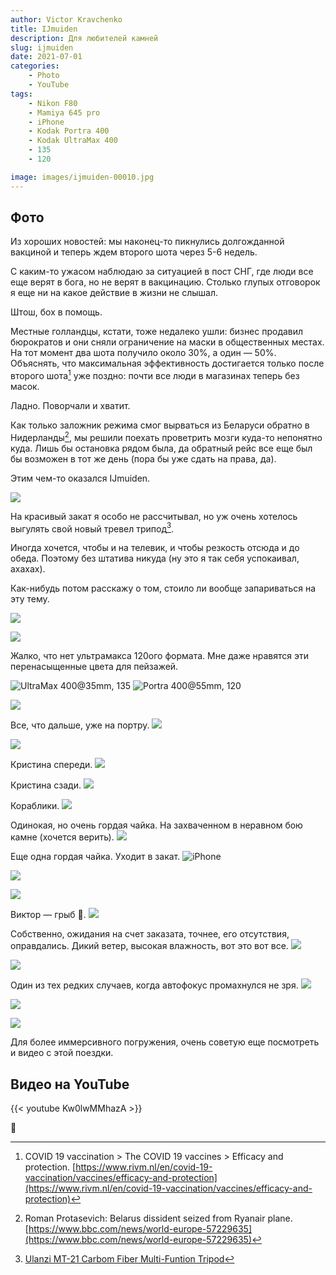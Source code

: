 ```yaml
---
author: Victor Kravchenko
title: IJmuiden
description: Для любителей камней
slug: ijmuiden
date: 2021-07-01
categories:
    - Photo
    - YouTube
tags:
    - Nikon F80
    - Mamiya 645 pro
    - iPhone
    - Kodak Portra 400
    - Kodak UltraMax 400
    - 135
    - 120

image: images/ijmuiden-00010.jpg
---
```


## Фото

Из хороших новостей: мы наконец-то пикнулись долгожданной вакциной и теперь ждем второго шота через 5-6 недель.

С каким-то ужасом наблюдаю за ситуацией в пост СНГ, где люди все еще верят в бога, но не верят в вакцинацию. Столько глупых отговорок я еще ни на какое действие в жизни не слышал.

Штош, бох в помощь.

Местные голландцы, кстати, тоже недалеко ушли: бизнес продавил бюрократов и они сняли ограничение на маски в общественных местах. На тот момент два шота получило около 30%, а один — 50%. Объяснять, что максимальная эффeктивность достигается только после второго шота[^1] уже поздно: почти все люди в магазинах теперь без масок.

Ладно. Поворчали и хватит. 

Как только заложник режима смог вырваться из Беларуси обратно в Нидерланды[^2], мы решили поехать проветрить мозги куда-то непонятно куда. Лишь бы остановка рядом была, да обратный рейс все еще был бы возможен в тот же день (пора бы уже сдать на права, да). 

Этим чем-то оказался IJmuiden.


![](images/ijmuiden-00001.jpg)

На красивый закат я особо не рассчитывал, но уж очень хотелось выгулять свой новый тревел трипод[^3].

Иногда хочется, чтобы и на телевик, и чтобы резкость отсюда и до обеда. Поэтому без штатива никуда (ну это я так себя успокаивал, ахахах).

Как-нибудь потом расскажу о том, стоило ли вообще запариваться на эту тему.

![](images/ijmuiden-00005.jpg)

![](images/ijmuiden-00006.jpg)

Жалко, что нет ультрамакса 120ого формата. Мне даже нравятся эти перенасыщенные цвета для пейзажей.

![UltraMax 400@35mm, 135](images/ijmuiden-00002.jpg)
![Portra 400@55mm, 120](images/ijmuiden-00003.jpg)

![](images/ijmuiden-00004.jpg)

Все, что дальше, уже на портру.
![](images/ijmuiden-00007.jpg)

![](images/ijmuiden-00008.jpg)

<!-- ![](images/ijmuiden-00009.jpg) -->

Кристина спереди.
![](images/ijmuiden-00010.jpg)

Кристина сзади.
![](images/ijmuiden-00011.jpg)

Кораблики.
![](images/ijmuiden-00012.jpg)

Одинокая, но очень гордая чайка. На захваченном в неравном бою камне (хочется верить).
![](images/ijmuiden-00013.jpg)

Еще одна гордая чайка. Уходит в закат.
![iPhone](images/ijmuiden-00013-1.jpg)

![](images/ijmuiden-00014.jpg)

<!-- ![](images/ijmuiden-00015.jpg) -->

![](images/ijmuiden-00016.jpg)

Виктор — грыб 🍄.
![](images/ijmuiden-00017.jpg)

Собственно, ожидания на счет заказата, точнее, его отсутствия, оправдались. Дикий ветер, высокая влажность, вот это вот все.
![](images/ijmuiden-00018.jpg)

![](images/ijmuiden-00019.jpg)

Один из тех редких случаев, когда автофокус промахнулся не зря.
![](images/ijmuiden-00020.jpg)

![](images/ijmuiden-00021.jpg)

![](images/ijmuiden-00022.jpg)

Для более иммерсивного погружения, очень советую еще посмотреть и видео с этой поездки.

## Видео на YouTube
{{< youtube Kw0lwMMhazA >}}

🐍 

[^1]: COVID 19 vaccination > The COVID 19 vaccines > Efficacy and protection. [https://www.rivm.nl/en/covid-19-vaccination/vaccines/efficacy-and-protection](https://www.rivm.nl/en/covid-19-vaccination/vaccines/efficacy-and-protection)

[^2]: Roman Protasevich: Belarus dissident seized from Ryanair plane. [https://www.bbc.com/news/world-europe-57229635](https://www.bbc.com/news/world-europe-57229635)

[^3]: [Ulanzi MT-21 Carbom Fiber Multi-Funtion Tripod](https://www.ulanzi.com/products/ulanzi-mt-21-carbom-fiber-multi-funtion-tripod)